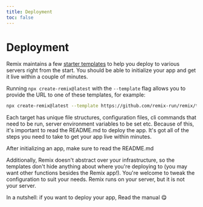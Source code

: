 ```yaml
---
title: Deployment
toc: false
---
```


# Deployment

Remix maintains a few [starter templates][starter-templates] to help you deploy to various servers right from the start. You should be able to initialize your app and get it live within a couple of minutes.

Running `npx create-remix@latest` with the `--template` flag allows you to provide the URL to one of these templates, for example:

```sh
npx create-remix@latest --template https://github.com/remix-run/remix/tree/main/templates/express
```

Each target has unique file structures, configuration files, cli commands that need to be run, server environment variables to be set etc. Because of this, it's important to read the README.md to deploy the app. It's got all of the steps you need to take to get your app live within minutes.

<docs-info>After initializing an app, make sure to read the README.md</docs-info>

Additionally, Remix doesn't abstract over your infrastructure, so the templates don't hide anything about where you're deploying to (you may want other functions besides the Remix app!). You're welcome to tweak the configuration to suit your needs. Remix runs on your server, but it is not your server.

In a nutshell: if you want to deploy your app, Read the manual 😋

[starter-templates]: https://github.com/remix-run/remix/tree/main/templates

